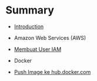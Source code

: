 # Summary

* [Introduction](README.md)

* Amazon Web Services (AWS)
* [Membuat User IAM](aws-membuat-user-iam.md)

* Docker
* [Push Image ke hub.docker.com](docker-push-image-ke-hub.md)
